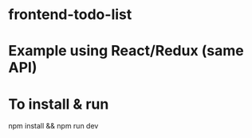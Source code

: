 # frontend-todo-list
# Example using React/Redux (same API)

# To install & run
npm install && npm run dev